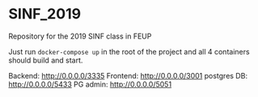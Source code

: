 # SINF_2019

Repository for the 2019 SINF class in FEUP

Just run `docker-compose up` in the root of the project and all 4 containers should build and start.

Backend: http://0.0.0.0/3335
Frontend: http://0.0.0.0/3001
postgres DB: http://0.0.0.0/5433
PG admin: http://0.0.0.0/5051
